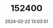---
title: "152400"
category: "Sclerocactus spinosior"
draft: false
date: 2024-02-22 13:03:51
languages:
  English: ["Desert Valley Fish-hook Cactus", "Desert Valley Fishhook Cactus"]
---